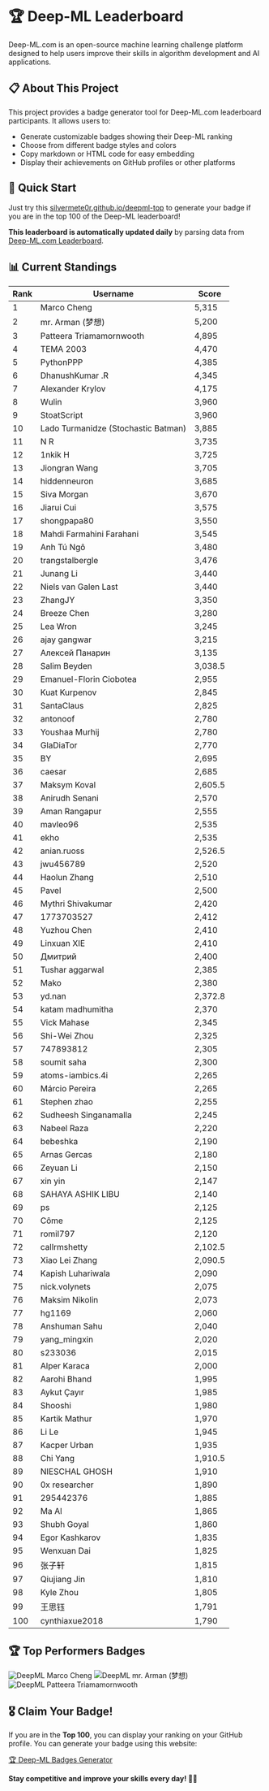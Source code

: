 # 🏆 Deep-ML Leaderboard

Deep-ML.com is an open-source machine learning challenge platform designed to help users improve their skills in algorithm development and AI applications.  

## 📋 About This Project

This project provides a badge generator tool for Deep-ML.com leaderboard participants. It allows users to:
- Generate customizable badges showing their Deep-ML ranking
- Choose from different badge styles and colors
- Copy markdown or HTML code for easy embedding
- Display their achievements on GitHub profiles or other platforms

## 🚀 Quick Start

Just try this [silvermete0r.github.io/deepml-top](https://silvermete0r.github.io/deepml-top) to generate your badge if you are in the top 100 of the Deep-ML leaderboard!

**This leaderboard is automatically updated daily** by parsing data from [Deep-ML.com Leaderboard](https://www.deep-ml.com/leaderboard).  

## 📊 Current Standings  

<!-- LEADERBOARD_START -->
| Rank | Username | Score |
|------|---------|-------|
| 1 | Marco Cheng | 5,315 |
| 2 | mr. Arman (梦想) | 5,200 |
| 3 | Patteera Triamamornwooth | 4,895 |
| 4 | ТЕМА 2003 | 4,470 |
| 5 | PythonPPP | 4,385 |
| 6 | DhanushKumar .R | 4,345 |
| 7 | Alexander Krylov | 4,175 |
| 8 | Wulin | 3,960 |
| 9 | StoatScript | 3,960 |
| 10 | Lado Turmanidze (Stochastic Batman) | 3,885 |
| 11 | N R | 3,735 |
| 12 | 1nkik H | 3,725 |
| 13 | Jiongran Wang | 3,705 |
| 14 | hiddenneuron | 3,685 |
| 15 | Siva Morgan | 3,670 |
| 16 | Jiarui Cui | 3,575 |
| 17 | shongpapa80 | 3,550 |
| 18 | Mahdi Farmahini Farahani | 3,545 |
| 19 | Anh Tú Ngô | 3,480 |
| 20 | trangstalbergle | 3,476 |
| 21 | Junang Li | 3,440 |
| 22 | Niels van Galen Last | 3,440 |
| 23 | ZhangJY | 3,350 |
| 24 | Breeze Chen | 3,280 |
| 25 | Lea Wron | 3,245 |
| 26 | ajay gangwar | 3,215 |
| 27 | Алексей Панарин | 3,135 |
| 28 | Salim Beyden | 3,038.5 |
| 29 | Emanuel-Florin Ciobotea | 2,955 |
| 30 | Kuat Kurpenov | 2,845 |
| 31 | SantaClaus | 2,825 |
| 32 | antonoof | 2,780 |
| 33 | Youshaa Murhij | 2,780 |
| 34 | GlaDiaTor | 2,770 |
| 35 | BY | 2,695 |
| 36 | caesar | 2,685 |
| 37 | Maksym Koval | 2,605.5 |
| 38 | Anirudh Senani | 2,570 |
| 39 | Aman Rangapur | 2,555 |
| 40 | mavleo96 | 2,535 |
| 41 | ekho | 2,535 |
| 42 | anian.ruoss | 2,526.5 |
| 43 | jwu456789 | 2,520 |
| 44 | Haolun Zhang | 2,510 |
| 45 | Pavel | 2,500 |
| 46 | Mythri Shivakumar | 2,420 |
| 47 | 1773703527 | 2,412 |
| 48 | Yuzhou Chen | 2,410 |
| 49 | Linxuan XIE | 2,410 |
| 50 | Дмитрий | 2,400 |
| 51 | Tushar aggarwal | 2,385 |
| 52 | Mako | 2,380 |
| 53 | yd.nan | 2,372.8 |
| 54 | katam madhumitha | 2,370 |
| 55 | Vick Mahase | 2,345 |
| 56 | Shi-Wei Zhou | 2,325 |
| 57 | 747893812 | 2,305 |
| 58 | soumit saha | 2,300 |
| 59 | atoms-iambics.4i | 2,265 |
| 60 | Márcio Pereira | 2,265 |
| 61 | Stephen zhao | 2,255 |
| 62 | Sudheesh Singanamalla | 2,245 |
| 63 | Nabeel Raza | 2,220 |
| 64 | bebeshka | 2,190 |
| 65 | Arnas Gercas | 2,180 |
| 66 | Zeyuan Li | 2,150 |
| 67 | xin yin | 2,147 |
| 68 | SAHAYA ASHIK LIBU | 2,140 |
| 69 | ps | 2,125 |
| 70 | Côme | 2,125 |
| 71 | romil797 | 2,120 |
| 72 | callrmshetty | 2,102.5 |
| 73 | Xiao Lei Zhang | 2,090.5 |
| 74 | Kapish Luhariwala | 2,090 |
| 75 | nick.volynets | 2,075 |
| 76 | Maksim Nikolin | 2,073 |
| 77 | hg1169 | 2,060 |
| 78 | Anshuman Sahu | 2,040 |
| 79 | yang_mingxin | 2,020 |
| 80 | s233036 | 2,015 |
| 81 | Alper Karaca | 2,000 |
| 82 | Aarohi Bhand | 1,995 |
| 83 | Aykut Çayır | 1,985 |
| 84 | Shooshi | 1,980 |
| 85 | Kartik Mathur | 1,970 |
| 86 | Li Le | 1,945 |
| 87 | Kacper Urban | 1,935 |
| 88 | Chi Yang | 1,910.5 |
| 89 | NIESCHAL GHOSH | 1,910 |
| 90 | 0x researcher | 1,890 |
| 91 | 295442376 | 1,885 |
| 92 | Ma Al | 1,865 |
| 93 | Shubh Goyal | 1,860 |
| 94 | Egor Kashkarov | 1,835 |
| 95 | Wenxuan Dai | 1,825 |
| 96 | 张子轩 | 1,815 |
| 97 | Qiujiang Jin | 1,810 |
| 98 | Kyle Zhou | 1,805 |
| 99 | 王思钰 | 1,791 |
| 100 | cynthiaxue2018 | 1,790 |
<!-- LEADERBOARD_END -->

## 🏆 Top Performers Badges

<!-- BADGES_START -->
![DeepML Marco Cheng](https://img.shields.io/badge/dynamic/json?url=https%3A%2F%2Fraw.githubusercontent.com%2Fsilvermete0r%2Fdeepml-top%2Fmain%2Fbadges.json&query=%24.4091c1a21900bd2c7d3f4e343acddda1.label&prefix=Rank%20&style=for-the-badge&label=%F0%9F%9A%80%20DeepML&color=blue&link=https%3A%2F%2Fwww.deep-ml.com%2Fleaderboard)
![DeepML mr. Arman (梦想)](https://img.shields.io/badge/dynamic/json?url=https%3A%2F%2Fraw.githubusercontent.com%2Fsilvermete0r%2Fdeepml-top%2Fmain%2Fbadges.json&query=%24.1247b1b5b9cd95e98d7ff7438207406f.label&prefix=Rank%20&style=for-the-badge&label=%F0%9F%9A%80%20DeepML&color=blue&link=https%3A%2F%2Fwww.deep-ml.com%2Fleaderboard)
![DeepML Patteera Triamamornwooth](https://img.shields.io/badge/dynamic/json?url=https%3A%2F%2Fraw.githubusercontent.com%2Fsilvermete0r%2Fdeepml-top%2Fmain%2Fbadges.json&query=%24.0eeb1bc570f4ebaca4c3c1d5794e9de9.label&prefix=Rank%20&style=for-the-badge&label=%F0%9F%9A%80%20DeepML&color=blue&link=https%3A%2F%2Fwww.deep-ml.com%2Fleaderboard)
<!-- BADGES_END -->

## 🎖 Claim Your Badge!  

If you are in the **Top 100**, you can display your ranking on your GitHub profile. You can generate your badge using this website:

[🏆 Deep-ML Badges Generator](https://silvermete0r.github.io/deepml-top/)

**Stay competitive and improve your skills every day! 🚀🔥**
